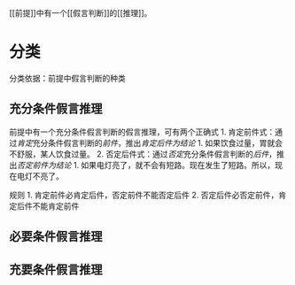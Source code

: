 [[前提]]中有一个[[假言判断]]的[[推理]]。

# 分类
分类依据：前提中假言判断的种类
## 充分条件假言推理
前提中有一个充分条件假言判断的假言推理，可有两个正确式
	1. 肯定前件式：通过*肯定*充分条件假言判断的*前件*，推出*肯定后件为结论*
		1. 如果饮食过量，胃就会不舒服，某人饮食过量。
	2. 否定后件式：通过*否定*充分条件假言判断的*后件*，推出*否定前件为结论*
		1. 如果电灯亮了，就不会有短路。现在发生了短路。所以，现在电灯不亮了。

规则
	1. 肯定前件必肯定后件，否定前件不能否定后件
	2. 否定后件必否定前件，肯定后件不能肯定前件
## 必要条件假言推理

## 充要条件假言推理
